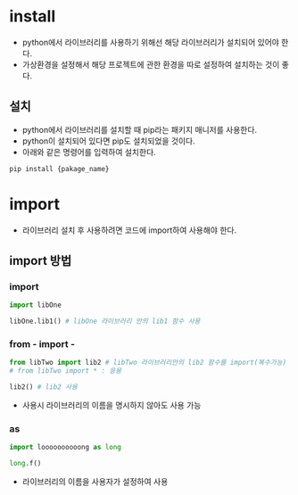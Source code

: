 # install
- python에서 라이브러리를 사용하기 위해선 해당 라이브러리가 설치되어 있어야 한다.
- 가상환경을 설정해서 해당 프로젝트에 관한 환경을 따로 설정하여 설치하는 것이 좋다.

## 설치
- python에서 라이브러리를 설치할 때 pip라는 패키지 매니저를 사용한다.
- python이 설치되어 있다면 pip도 설치되었을 것이다.
- 아래와 같은 명령어를 입력하여 설치한다.

```
pip install {pakage_name}
```


# import
- 라이브러리 설치 후 사용하려면 코드에 import하여 사용해야 한다.

## import 방법
### import
```python
import libOne

libOne.lib1() # libOne 라이브러리 안의 lib1 함수 사용

```

### from - import -
```python
from libTwo import lib2 # libTwo 라이브러리안의 lib2 함수를 import(복수가능)
# from libTwo import * : 응용

lib2() # lib2 사용
```
- 사용시 라이브러리의 이름을 명시하지 않아도 사용 가능

### as
```python
import loooooooooong as long

long.f()
```
- 라이브러리의 이름을 사용자가 설정하여 사용
